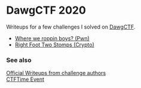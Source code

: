 # DawgCTF 2020
Writeups for a few challenges I solved on [DawgCTF](https://umbccd.io/).

- [Where we roppin boys? (Pwn)](./Where%20we%20roppin%20boys%3F)
- [Right Foot Two Stomps (Crypto)](./Right%20Foot%20Two%20Stomps)

### See also
[Official Writeups from challenge authors](https://github.com/toomanybananas/dawgctf-2020-writeups)  
[CTFTime Event](https://ctftime.org/event/1030)
